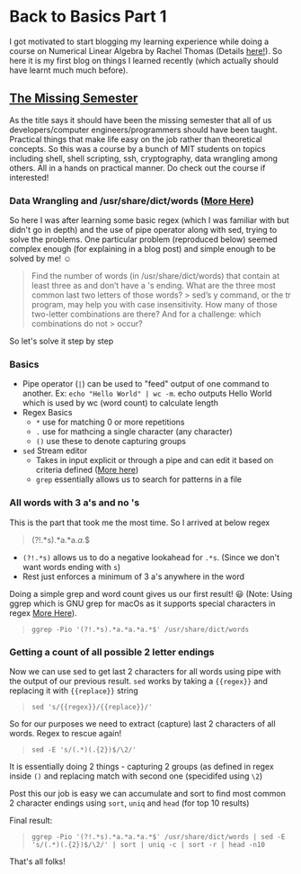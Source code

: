 # Back to Basics Part 1

I got motivated to start blogging my learning experience while doing a course on Numerical Linear Algebra by Rachel Thomas (Details [here!](https://nbviewer.jupyter.org/github/fastai/numerical-linear-algebra/blob/master/nbs/0.%20Course%20Logistics.ipynb#Writing-Assignment)). So here it is my first blog on things I learned recently (which actually should have learnt much much before).

## [The Missing Semester](https://missing.csail.mit.edu/)

As the title says it should have been the missing semester that all of us developers/computer engineers/programmers should have been taught. Practical things that make life easy on the job rather than theoretical concepts. So this was a course by a bunch of MIT students on topics including shell, shell scripting, ssh, cryptography, data wrangling among others. All in a hands on practical manner. Do check out the course if interested! 

### Data Wrangling and /usr/share/dict/words ([More Here](https://en.wikipedia.org/wiki/Words_(Unix)))

So here I was after learning some basic regex (which I was familiar with but didn't go in depth) and the use of pipe operator along with sed, trying to solve the problems. One particular problem (reproduced below) seemed complex enough (for explaining in a blog post) and simple enough to be solved by me! :relaxed:


> Find the number of words (in /usr/share/dict/words) that contain at least three as and don’t have a 's ending. What are the three most common last two letters of those words? > sed’s y command, or the tr program, may help you with case insensitivity. How many of those two-letter combinations are there? And for a challenge: which combinations do not > occur?

So let's solve it step by step

### Basics

- Pipe operator (`|`) can be used to "feed" output of one command to another. Ex: `echo "Hello World" | wc -m`. echo outputs Hello World which is used by wc (word count) to calculate length
- Regex Basics
  - `*` use for matching 0 or more repetitions
  - `.` use for mathcing a single character (any character)
  - `()` use these to denote capturing groups
- `sed` Stream editor
  - Takes in input explicit or through a pipe and can edit it based on criteria defined ([More here](https://tldr.ostera.io/sed))
  - `grep` essentially allows us to search for patterns in a file
  
### All words with 3 a's and no 's
  
  This is the part that took me the most time. So I arrived at below regex
  
  > (?!.*s).*a.*a.*a.*$
  
  - `(?!.*s)` allows us to do a negative lookahead for `.*s`. (Since we don't want words ending with `s`)
  - Rest just enforces a minimum of 3 a's anywhere in the word
  
  Doing a simple grep and word count gives us our first result! :smiley: (Note: Using ggrep which is GNU grep for macOs as it supports special characters in regex [More Here](https://stackoverflow.com/questions/9197814/regex-lookahead-for-not-followed-by-in-grep/9198987#9198987)).
  
  > `ggrep -Pio '(?!.*s).*a.*a.*a.*$' /usr/share/dict/words`
  
### Getting a count of all possible 2 letter endings

Now we can use sed to get last 2 characters for all words using pipe with the output of our previous result. `sed` works by taking a `{{regex}}` and replacing it with `{{replace}}` string

> `sed 's/{{regex}}/{{replace}}/'`

So for our purposes we need to extract (capture) last 2 characters of all words. Regex to rescue again!

> `sed -E 's/(.*)(.{2})$/\2/'`

It is essentially doing 2 things - capturing 2 groups (as defined in regex inside `()` and replacing match with second one (specidifed using `\2`)

Post this our job is easy we can accumulate and sort to find most common 2 character endings using `sort`, `uniq` and `head` (for top 10 results)

Final result:

> `ggrep -Pio '(?!.*s).*a.*a.*a.*$' /usr/share/dict/words | sed -E 's/(.*)(.{2})$/\2/' | sort | uniq -c | sort -r | head -n10`

That's all folks!
